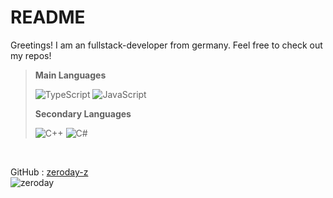 # README
Greetings! I am an fullstack-developer from germany. Feel free to check out my repos!

> **Main Languages**
> 
> ![TypeScript](https://img.shields.io/badge/typescript-%23007ACC.svg?style=for-the-badge&logo=typescript&logoColor=white)
> ![JavaScript](https://img.shields.io/badge/javascript-%23323330.svg?style=for-the-badge&logo=javascript&logoColor=%23F7DF1E)
>  
> **Secondary Languages**
>
> ![C++](https://img.shields.io/badge/c++-%2300599C.svg?style=for-the-badge&logo=c%2B%2B&logoColor=white)
> ![C#](https://img.shields.io/badge/c%23-%23239120.svg?style=for-the-badge&logo=c-sharp&logoColor=white)


</br>

<span>GitHub : [zeroday-z](https://github.com/zeroday-z)</span>
</br>
![zeroday](https://github.githubassets.com/images/mona-loading-dark.gif)

